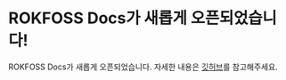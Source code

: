 # ROKFOSS Docs가 새롭게 오픈되었습니다!

ROKFOSS Docs가 새롭게 오픈되었습니다. 자세한 내용은 [깃허브](https://github.com/KRFOSS/krfoss-docs)를 참고해주세요.
